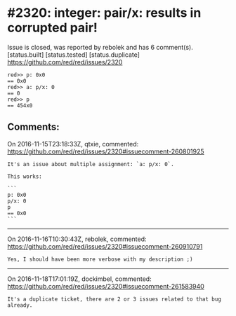 
#2320: integer: pair/x: <number> results in corrupted pair!
================================================================================
Issue is closed, was reported by rebolek and has 6 comment(s).
[status.built] [status.tested] [status.duplicate]
<https://github.com/red/red/issues/2320>

```
red>> p: 0x0
== 0x0
red>> a: p/x: 0
== 0
red>> p
== 454x0
```


Comments:
--------------------------------------------------------------------------------

On 2016-11-15T23:18:33Z, qtxie, commented:
<https://github.com/red/red/issues/2320#issuecomment-260801925>

    It's an issue about multiple assignment: `a: p/x: 0`.
    
    This works:
    
    ```
    p: 0x0
    p/x: 0
    p
    == 0x0
    ```

--------------------------------------------------------------------------------

On 2016-11-16T10:30:43Z, rebolek, commented:
<https://github.com/red/red/issues/2320#issuecomment-260910791>

    Yes, I should have been more verbose with my description ;)

--------------------------------------------------------------------------------

On 2016-11-18T17:01:19Z, dockimbel, commented:
<https://github.com/red/red/issues/2320#issuecomment-261583940>

    It's a duplicate ticket, there are 2 or 3 issues related to that bug already.

